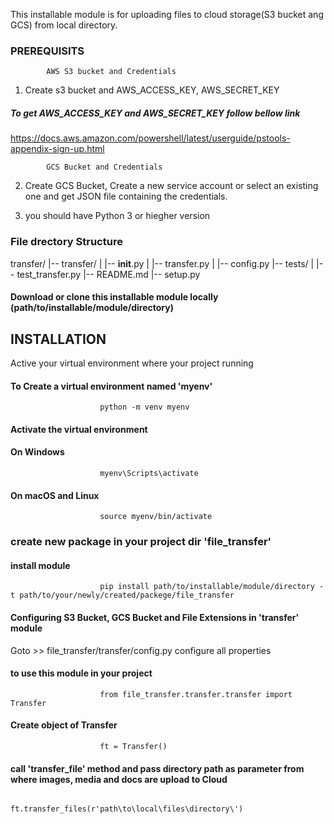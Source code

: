 This installable module is for uploading files to cloud storage(S3 bucket ang GCS) from local directory.



###  PREREQUISITS ############
 

            AWS S3 bucket and Credentials

1. Create s3 bucket and AWS_ACCESS_KEY,  AWS_SECRET_KEY
#####      To get AWS_ACCESS_KEY and AWS_SECRET_KEY follow bellow link
https://docs.aws.amazon.com/powershell/latest/userguide/pstools-appendix-sign-up.html


            GCS Bucket and Credentials
2. Create GCS Bucket, Create a new service account or select an existing one and get JSON file containing the credentials.


3. you should have Python 3 or hiegher version 




### File drectory Structure ################

transfer/
|-- transfer/
|   |-- __init__.py
|   |-- transfer.py
|   |-- config.py
|-- tests/
|   |-- test_transfer.py
|-- README.md
|-- setup.py


#### Download or clone this installable module locally (path/to/installable/module/directory) ###



## INSTALLATION ##############

Active your virtual environment where your project running
#### To Create a virtual environment named 'myenv' 
                        python -m venv myenv

#### Activate the virtual environment
#### On Windows
                        myenv\Scripts\activate
#### On macOS and Linux
                        source myenv/bin/activate

### create new package in your project dir 'file_transfer'
#### install module
                        pip install path/to/installable/module/directory -t path/to/your/newly/created/packege/file_transfer

#### Configuring S3 Bucket, GCS Bucket and  File Extensions in 'transfer' module
Goto  >>  file_transfer/transfer/config.py
configure all properties

#### to use this module in your project 
                        from file_transfer.transfer.transfer import Transfer

#### Create object of Transfer 
                        ft = Transfer()

#### call 'transfer_file' method and pass directory path as parameter from where images, media and docs are upload to Cloud
                        ft.transfer_files(r'path\to\local\files\directory\')
